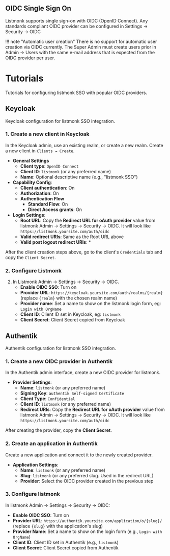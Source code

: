 
## OIDC Single Sign On

Listmonk supports single sign-on with OIDC (OpenID Connect). Any standards compliant OIDC provider can be configured in Settings -> Security -> OIDC

!!! note "Automatic user creation"
    There is no support for automatic user creation via OIDC currently. The Super Admin must create users prior in Admin -> Users with the same e-mail address that is expected from the OIDC provider per user.


# Tutorials

Tutorials for configuring listmonk SSO with popular OIDC providers.

## Keycloak
Keycloak configuration for listmonk SSO integration.

### 1. Create a new client in Keycloak
In the Keycloak admin, use an existing realm, or create a new realm. Create a new client in `Clients → Create`.

- **General Settings**
    - **Client type**: `OpenID Connect`
    - **Client ID**: `listmonk` (or any preferred name)
    - **Name**: Optional descriptive name (e.g., "listmonk SSO")
- **Capability Config**:
    - **Client authentication**: On
    - **Authorization**: On
    - **Authentication Flow**
        - **Standard Flow**: On
        - **Direct Access grants**: On
- **Login Settings**:
    - **Root URL**: Copy the **Redirect URL for oAuth provider** value from listmonk Admin -> Settings -> Security -> OIDC. It will look like `https://listmonk.yoursite.com/auth/oidc`
    - **Valid redirect URIs**: Same as the Root URL above
    - **Valid post logout redirect URIs**: *

After the client creation steps above, go to the client's `Credentials` tab and copy the `Client Secret`.

### 2. Configure Listmonk
2. In Listmonk Admin -> Settings -> Security -> OIDC.
    - **Enable OIDC SSO**: Turn on
    - **Provider URL**: `https://keycloak.yoursite.com/auth/realms/{realm}` (replace `{realm}` with the chosen realm name)
    - **Provider name**: Set a name to show on the listmonk login form, eg: `Login with OrgName`
    - **Client ID**: Client ID set in Keycloak, eg: `listmonk`
    - **Client Secret**: Client Secret copied from Keycloak



## Authentik  
Authentik configuration for listmonk SSO integration.

### 1. Create a new OIDC provider in Authentik
In the Authentik admin interface, create a new OIDC provider for listmonk.

- **Provider Settings**:  
    - **Name**: `listmonk` (or any preferred name)
    - **Signing Key**: `authentik Self-signed Certificate`
    - **Client Type**: `Confidential`
    - **Client ID**: `listmonk` (or any preferred name)
    - **Redirect URIs**: Copy the **Redirect URL for oAuth provider** value from listmonk Admin -> Settings -> Security -> OIDC. It will look like `https://listmonk.yoursite.com/auth/oidc`

After creating the provider, copy the **Client Secret**.

### 2. Create an application in Authentik
Create a new application and connect it to the newly created provider.

- **Application Settings**:
    - **Name**: `listmonk` (or any preferred name)
    - **Slug**: `listmonk` (or any preferred slug. Used in the redirect URL)
    - **Provider**: Select the OIDC provider created in the previous step

### 3. Configure listmonk
In listmonk Admin → Settings → Security → OIDC:

- **Enable OIDC SSO**: Turn on
- **Provider URL**: `https://authentik.yoursite.com/application/o/{slug}/` (replace `{slug}` with the application's slug)
- **Provider Name**: Set a name to show on the login form (e.g., `Login with OrgName`)
- **Client ID**: Client ID set in Authentik (e.g., `listmonk`)
- **Client Secret**: Client Secret copied from Authentik
